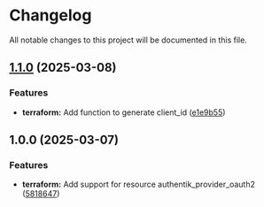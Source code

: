 # Changelog

All notable changes to this project will be documented in this file.

## [1.1.0](https://gitlab.com/terraform-child-modules-48151/terraform-authentik-provider_oauth2/compare/v1.0.0...v1.1.0) (2025-03-08)

### Features

* **terraform:** Add function to generate client_id ([e1e9b55](https://gitlab.com/terraform-child-modules-48151/terraform-authentik-provider_oauth2/commit/e1e9b5538023a0b7cca2fe6ac6e453c756456b1c))

## 1.0.0 (2025-03-07)

### Features

* **terraform:** Add support for resource authentik_provider_oauth2 ([5818647](https://gitlab.com/terraform-child-modules-48151/terraform-authentik-provider_oauth2/commit/581864747d9b6a74efcc818202810faa3fb297c4))
